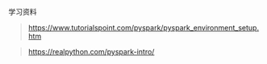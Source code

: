 
学习资料

> https://www.tutorialspoint.com/pyspark/pyspark_environment_setup.htm

> https://realpython.com/pyspark-intro/
